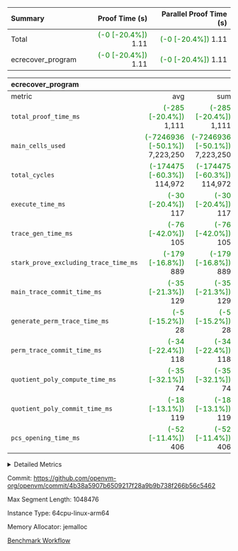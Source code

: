| Summary | Proof Time (s) | Parallel Proof Time (s) |
|:---|---:|---:|
| Total | <span style='color: green'>(-0 [-20.4%])</span> 1.11 | <span style='color: green'>(-0 [-20.4%])</span> 1.11 |
| ecrecover_program | <span style='color: green'>(-0 [-20.4%])</span> 1.11 | <span style='color: green'>(-0 [-20.4%])</span> 1.11 |


| ecrecover_program |||||
|:---|---:|---:|---:|---:|
|metric|avg|sum|max|min|
| `total_proof_time_ms ` | <span style='color: green'>(-285 [-20.4%])</span> 1,111 | <span style='color: green'>(-285 [-20.4%])</span> 1,111 | <span style='color: green'>(-285 [-20.4%])</span> 1,111 | <span style='color: green'>(-285 [-20.4%])</span> 1,111 |
| `main_cells_used     ` | <span style='color: green'>(-7246936 [-50.1%])</span> 7,223,250 | <span style='color: green'>(-7246936 [-50.1%])</span> 7,223,250 | <span style='color: green'>(-7246936 [-50.1%])</span> 7,223,250 | <span style='color: green'>(-7246936 [-50.1%])</span> 7,223,250 |
| `total_cycles        ` | <span style='color: green'>(-174475 [-60.3%])</span> 114,972 | <span style='color: green'>(-174475 [-60.3%])</span> 114,972 | <span style='color: green'>(-174475 [-60.3%])</span> 114,972 | <span style='color: green'>(-174475 [-60.3%])</span> 114,972 |
| `execute_time_ms     ` | <span style='color: green'>(-30 [-20.4%])</span> 117 | <span style='color: green'>(-30 [-20.4%])</span> 117 | <span style='color: green'>(-30 [-20.4%])</span> 117 | <span style='color: green'>(-30 [-20.4%])</span> 117 |
| `trace_gen_time_ms   ` | <span style='color: green'>(-76 [-42.0%])</span> 105 | <span style='color: green'>(-76 [-42.0%])</span> 105 | <span style='color: green'>(-76 [-42.0%])</span> 105 | <span style='color: green'>(-76 [-42.0%])</span> 105 |
| `stark_prove_excluding_trace_time_ms` | <span style='color: green'>(-179 [-16.8%])</span> 889 | <span style='color: green'>(-179 [-16.8%])</span> 889 | <span style='color: green'>(-179 [-16.8%])</span> 889 | <span style='color: green'>(-179 [-16.8%])</span> 889 |
| `main_trace_commit_time_ms` | <span style='color: green'>(-35 [-21.3%])</span> 129 | <span style='color: green'>(-35 [-21.3%])</span> 129 | <span style='color: green'>(-35 [-21.3%])</span> 129 | <span style='color: green'>(-35 [-21.3%])</span> 129 |
| `generate_perm_trace_time_ms` | <span style='color: green'>(-5 [-15.2%])</span> 28 | <span style='color: green'>(-5 [-15.2%])</span> 28 | <span style='color: green'>(-5 [-15.2%])</span> 28 | <span style='color: green'>(-5 [-15.2%])</span> 28 |
| `perm_trace_commit_time_ms` | <span style='color: green'>(-34 [-22.4%])</span> 118 | <span style='color: green'>(-34 [-22.4%])</span> 118 | <span style='color: green'>(-34 [-22.4%])</span> 118 | <span style='color: green'>(-34 [-22.4%])</span> 118 |
| `quotient_poly_compute_time_ms` | <span style='color: green'>(-35 [-32.1%])</span> 74 | <span style='color: green'>(-35 [-32.1%])</span> 74 | <span style='color: green'>(-35 [-32.1%])</span> 74 | <span style='color: green'>(-35 [-32.1%])</span> 74 |
| `quotient_poly_commit_time_ms` | <span style='color: green'>(-18 [-13.1%])</span> 119 | <span style='color: green'>(-18 [-13.1%])</span> 119 | <span style='color: green'>(-18 [-13.1%])</span> 119 | <span style='color: green'>(-18 [-13.1%])</span> 119 |
| `pcs_opening_time_ms ` | <span style='color: green'>(-52 [-11.4%])</span> 406 | <span style='color: green'>(-52 [-11.4%])</span> 406 | <span style='color: green'>(-52 [-11.4%])</span> 406 | <span style='color: green'>(-52 [-11.4%])</span> 406 |



<details>
<summary>Detailed Metrics</summary>

| group | num_segments | keygen_time_ms | commit_exe_time_ms |
| --- | --- | --- | --- |
| ecrecover_program | 1 | 914 | 8 | 

| group | air_name | quotient_deg | interactions | constraints |
| --- | --- | --- | --- | --- |
| ecrecover_program | AccessAdapterAir<16> | 2 | 5 | 12 | 
| ecrecover_program | AccessAdapterAir<2> | 2 | 5 | 12 | 
| ecrecover_program | AccessAdapterAir<32> | 2 | 5 | 12 | 
| ecrecover_program | AccessAdapterAir<4> | 2 | 5 | 12 | 
| ecrecover_program | AccessAdapterAir<8> | 2 | 5 | 12 | 
| ecrecover_program | BitwiseOperationLookupAir<8> | 2 | 2 | 4 | 
| ecrecover_program | KeccakVmAir | 2 | 321 | 4,513 | 
| ecrecover_program | MemoryMerkleAir<8> | 2 | 4 | 39 | 
| ecrecover_program | PersistentBoundaryAir<8> | 2 | 3 | 7 | 
| ecrecover_program | PhantomAir | 2 | 3 | 5 | 
| ecrecover_program | Poseidon2PeripheryAir<BabyBearParameters>, 1> | 2 | 1 | 286 | 
| ecrecover_program | ProgramAir | 1 | 1 | 4 | 
| ecrecover_program | RangeTupleCheckerAir<2> | 1 | 1 | 4 | 
| ecrecover_program | Rv32HintStoreAir | 2 | 18 | 28 | 
| ecrecover_program | VariableRangeCheckerAir | 1 | 1 | 4 | 
| ecrecover_program | VmAirWrapper<Rv32BaseAluAdapterAir, BaseAluCoreAir<4, 8> | 2 | 20 | 37 | 
| ecrecover_program | VmAirWrapper<Rv32BaseAluAdapterAir, LessThanCoreAir<4, 8> | 2 | 18 | 40 | 
| ecrecover_program | VmAirWrapper<Rv32BaseAluAdapterAir, ShiftCoreAir<4, 8> | 2 | 24 | 91 | 
| ecrecover_program | VmAirWrapper<Rv32BranchAdapterAir, BranchEqualCoreAir<4> | 2 | 11 | 20 | 
| ecrecover_program | VmAirWrapper<Rv32BranchAdapterAir, BranchLessThanCoreAir<4, 8> | 2 | 13 | 35 | 
| ecrecover_program | VmAirWrapper<Rv32CondRdWriteAdapterAir, Rv32JalLuiCoreAir> | 2 | 10 | 18 | 
| ecrecover_program | VmAirWrapper<Rv32IsEqualModAdapterAir<2, 1, 32, 32>, ModularIsEqualCoreAir<32, 4, 8> | 2 | 25 | 225 | 
| ecrecover_program | VmAirWrapper<Rv32JalrAdapterAir, Rv32JalrCoreAir> | 2 | 16 | 20 | 
| ecrecover_program | VmAirWrapper<Rv32LoadStoreAdapterAir, LoadSignExtendCoreAir<4, 8> | 2 | 18 | 33 | 
| ecrecover_program | VmAirWrapper<Rv32LoadStoreAdapterAir, LoadStoreCoreAir<4> | 2 | 17 | 40 | 
| ecrecover_program | VmAirWrapper<Rv32MultAdapterAir, DivRemCoreAir<4, 8> | 2 | 25 | 84 | 
| ecrecover_program | VmAirWrapper<Rv32MultAdapterAir, MulHCoreAir<4, 8> | 2 | 24 | 31 | 
| ecrecover_program | VmAirWrapper<Rv32MultAdapterAir, MultiplicationCoreAir<4, 8> | 2 | 19 | 19 | 
| ecrecover_program | VmAirWrapper<Rv32RdWriteAdapterAir, Rv32AuipcCoreAir> | 2 | 12 | 14 | 
| ecrecover_program | VmAirWrapper<Rv32VecHeapAdapterAir<1, 2, 2, 32, 32>, FieldExpressionCoreAir> | 2 | 415 | 480 | 
| ecrecover_program | VmAirWrapper<Rv32VecHeapAdapterAir<2, 1, 1, 32, 32>, FieldExpressionCoreAir> | 2 | 158 | 190 | 
| ecrecover_program | VmAirWrapper<Rv32VecHeapAdapterAir<2, 2, 2, 32, 32>, FieldExpressionCoreAir> | 2 | 428 | 457 | 
| ecrecover_program | VmConnectorAir | 2 | 5 | 11 | 

| group | air_name | segment | rows | prep_cols | perm_cols | main_cols | cells |
| --- | --- | --- | --- | --- | --- | --- | --- |
| ecrecover_program | AccessAdapterAir<16> | 0 | 4,096 |  | 16 | 25 | 167,936 | 
| ecrecover_program | AccessAdapterAir<32> | 0 | 2,048 |  | 16 | 41 | 116,736 | 
| ecrecover_program | AccessAdapterAir<4> | 0 | 64 |  | 16 | 13 | 1,856 | 
| ecrecover_program | AccessAdapterAir<8> | 0 | 8,192 |  | 16 | 17 | 270,336 | 
| ecrecover_program | BitwiseOperationLookupAir<8> | 0 | 65,536 | 3 | 8 | 2 | 655,360 | 
| ecrecover_program | KeccakVmAir | 0 | 128 |  | 1,056 | 3,163 | 540,032 | 
| ecrecover_program | MemoryMerkleAir<8> | 0 | 4,096 |  | 16 | 32 | 196,608 | 
| ecrecover_program | PersistentBoundaryAir<8> | 0 | 4,096 |  | 12 | 20 | 131,072 | 
| ecrecover_program | PhantomAir | 0 | 16 |  | 12 | 6 | 288 | 
| ecrecover_program | Poseidon2PeripheryAir<BabyBearParameters>, 1> | 0 | 4,096 |  | 8 | 300 | 1,261,568 | 
| ecrecover_program | ProgramAir | 0 | 16,384 |  | 8 | 10 | 294,912 | 
| ecrecover_program | RangeTupleCheckerAir<2> | 0 | 524,288 | 2 | 8 | 1 | 4,718,592 | 
| ecrecover_program | Rv32HintStoreAir | 0 | 256 |  | 44 | 32 | 19,456 | 
| ecrecover_program | VariableRangeCheckerAir | 0 | 262,144 | 2 | 8 | 1 | 2,359,296 | 
| ecrecover_program | VmAirWrapper<Rv32BaseAluAdapterAir, BaseAluCoreAir<4, 8> | 0 | 65,536 |  | 52 | 36 | 5,767,168 | 
| ecrecover_program | VmAirWrapper<Rv32BaseAluAdapterAir, LessThanCoreAir<4, 8> | 0 | 4,096 |  | 40 | 37 | 315,392 | 
| ecrecover_program | VmAirWrapper<Rv32BaseAluAdapterAir, ShiftCoreAir<4, 8> | 0 | 16,384 |  | 52 | 53 | 1,720,320 | 
| ecrecover_program | VmAirWrapper<Rv32BranchAdapterAir, BranchEqualCoreAir<4> | 0 | 16,384 |  | 28 | 26 | 884,736 | 
| ecrecover_program | VmAirWrapper<Rv32BranchAdapterAir, BranchLessThanCoreAir<4, 8> | 0 | 4,096 |  | 32 | 32 | 262,144 | 
| ecrecover_program | VmAirWrapper<Rv32CondRdWriteAdapterAir, Rv32JalLuiCoreAir> | 0 | 4,096 |  | 28 | 18 | 188,416 | 
| ecrecover_program | VmAirWrapper<Rv32IsEqualModAdapterAir<2, 1, 32, 32>, ModularIsEqualCoreAir<32, 4, 8> | 0 | 4,096 |  | 56 | 166 | 909,312 | 
| ecrecover_program | VmAirWrapper<Rv32JalrAdapterAir, Rv32JalrCoreAir> | 0 | 2,048 |  | 36 | 28 | 131,072 | 
| ecrecover_program | VmAirWrapper<Rv32LoadStoreAdapterAir, LoadSignExtendCoreAir<4, 8> | 0 | 4,096 |  | 52 | 36 | 360,448 | 
| ecrecover_program | VmAirWrapper<Rv32LoadStoreAdapterAir, LoadStoreCoreAir<4> | 0 | 65,536 |  | 52 | 41 | 6,094,848 | 
| ecrecover_program | VmAirWrapper<Rv32MultAdapterAir, MulHCoreAir<4, 8> | 0 | 16 |  | 72 | 39 | 1,776 | 
| ecrecover_program | VmAirWrapper<Rv32MultAdapterAir, MultiplicationCoreAir<4, 8> | 0 | 32 |  | 52 | 31 | 2,656 | 
| ecrecover_program | VmAirWrapper<Rv32RdWriteAdapterAir, Rv32AuipcCoreAir> | 0 | 1,024 |  | 28 | 20 | 49,152 | 
| ecrecover_program | VmAirWrapper<Rv32VecHeapAdapterAir<1, 2, 2, 32, 32>, FieldExpressionCoreAir> | 0 | 2,048 |  | 836 | 547 | 2,832,384 | 
| ecrecover_program | VmAirWrapper<Rv32VecHeapAdapterAir<2, 1, 1, 32, 32>, FieldExpressionCoreAir> | 0 | 32 |  | 320 | 263 | 18,656 | 
| ecrecover_program | VmAirWrapper<Rv32VecHeapAdapterAir<2, 2, 2, 32, 32>, FieldExpressionCoreAir> | 0 | 1,024 |  | 860 | 625 | 1,520,640 | 
| ecrecover_program | VmConnectorAir | 0 | 2 | 1 | 16 | 5 | 42 | 

| group | segment | trace_gen_time_ms | total_proof_time_ms | total_cycles | total_cells | stark_prove_excluding_trace_time_ms | quotient_poly_compute_time_ms | quotient_poly_commit_time_ms | perm_trace_commit_time_ms | pcs_opening_time_ms | main_trace_commit_time_ms | main_cells_used | generate_perm_trace_time_ms | execute_time_ms |
| --- | --- | --- | --- | --- | --- | --- | --- | --- | --- | --- | --- | --- | --- | --- |
| ecrecover_program | 0 | 105 | 1,111 | 114,972 | 31,819,026 | 889 | 74 | 119 | 118 | 406 | 129 | 7,223,250 | 28 | 117 | 

| group | segment | trace_height_constraint | weighted_sum | threshold |
| --- | --- | --- | --- | --- |
| ecrecover_program | 0 | 0 | 382,036 | 2,013,265,921 | 
| ecrecover_program | 0 | 1 | 1,180,032 | 2,013,265,921 | 
| ecrecover_program | 0 | 2 | 191,018 | 2,013,265,921 | 
| ecrecover_program | 0 | 3 | 2,591,628 | 2,013,265,921 | 
| ecrecover_program | 0 | 4 | 16,384 | 2,013,265,921 | 
| ecrecover_program | 0 | 5 | 8,192 | 2,013,265,921 | 
| ecrecover_program | 0 | 6 | 464,096 | 2,013,265,921 | 
| ecrecover_program | 0 | 7 | 256 | 2,013,265,921 | 
| ecrecover_program | 0 | 8 | 5,771,626 | 2,013,265,921 | 

</details>


Commit: https://github.com/openvm-org/openvm/commit/4b38a5907b6509217f28a9b9b738f266b56c5462

Max Segment Length: 1048476

Instance Type: 64cpu-linux-arm64

Memory Allocator: jemalloc

[Benchmark Workflow](https://github.com/openvm-org/openvm/actions/runs/15429903810)
